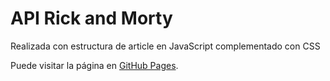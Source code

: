# API Rick and Morty

Realizada con estructura de article en JavaScript complementado con CSS

Puede visitar la página en [GitHub Pages](https://kathyalde21.github.io/Api-Rick-and-Morty/).

